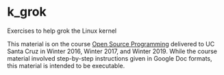 # k_grok
Exercises to help grok the Linux kernel

This material is on the course [Open Source
Programming](https://sites.google.com/ucsc.edu/cmps107w19/home)
delivered to UC Santa Cruz in Winter 2016, Winter 2017, and Winter 2019. 
While the course material involved
step-by-step instructions given in Google Doc formats, this material is
intended to be executable.
